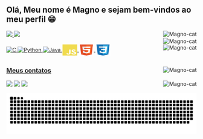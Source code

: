  ## Olá, Meu nome é Magno e sejam bem-vindos ao meu perfil 😁


<div>
   <a href="https://github.com/magnosillas">
   <img height="180em" src="https://github-readme-stats.vercel.app/api?username=magnosillas&show_icons=true&theme=gotham&include_all_commits=true&count_private=true"/>
   <img height="180em" src="https://github-readme-stats.vercel.app/api/top-langs/?username=magnosillas&langs_count=16&layout=compact&theme=gotham"/>
   <img align="right" alt="Magno-cat" src="https://cdn.discordapp.com/emojis/876531914608095354.gif?size=128  "> 
</div>
<img align="right" alt="Magno-cat" src="https://cdn.discordapp.com/emojis/876531914608095354.gif?size=128  "> 
  
<div style="display: inline_block"><br>
  <img align="center" alt="C" height="30" width="40" src="https://cdn.jsdelivr.net/gh/devicons/devicon/icons/c/c-original.svg" />
  <img align="center" alt="Python" height="30" width="40" src="https://cdn.jsdelivr.net/gh/devicons/devicon/icons/python/python-original.svg">
  <img align="center" alt="Java" height="30" width="40" src="https://cdn.jsdelivr.net/gh/devicons/devicon/icons/java/java-original.svg">
  <img align="center" alt="Js" height="30" width="40" src="https://raw.githubusercontent.com/devicons/devicon/master/icons/javascript/javascript-plain.svg">
  <img align="center" alt="HTML" height="30" width="40" src="https://raw.githubusercontent.com/devicons/devicon/master/icons/html5/html5-original.svg">
  <img align="center" alt="CSS" height="30" width="40" src="https://raw.githubusercontent.com/devicons/devicon/master/icons/css3/css3-original.svg">
  <img align="right" alt="Magno-cat" src="https://cdn.discordapp.com/emojis/876531914608095354.gif?size=128  "> 
</div>
  
  ##
  <img align="right" alt="Magno-cat" src="https://cdn.discordapp.com/emojis/876531914608095354.gif?size=128  "> 
  <div> 
    <h3>Meus contatos</h3>
    <img align="right" alt="Magno-cat" src="https://cdn.discordapp.com/emojis/876531914608095354.gif?size=128  "> 
  <a href="https://www.instagram.com/magnosillas/" target="_blank"><img src="https://img.shields.io/badge/-Instagram-%23E4405F?style=for-the-badge&logo=instagram&logoColor=white" target="_blank"></a>
  <a href = "mailto:magno.sillas0@gmail.com"><img src="https://img.shields.io/badge/-Gmail-%23333?style=for-the-badge&logo=gmail&logoColor=white" target="_blank "></a>
  <a href="https://www.linkedin.com/in/m%C3%A1gno-sillas-b9687317b/" target="_blank"><img src="https://img.shields.io/badge/-LinkedIn-%230077B5?style=for-the-badge&logo=linkedin&logoColor=white" target="_blank"></a>

  
   
  ![Snake animation](https://github.com/magnosillas/magnosillas/blob/output/github-contribution-grid-snake.svg)

    
    
</div>

